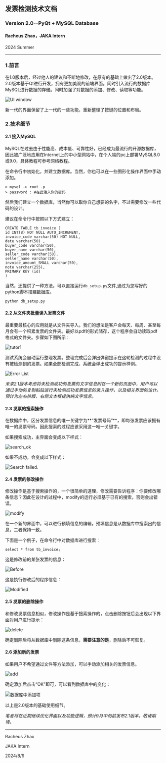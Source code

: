 ## 发票检测技术文档

### Version 2.0--PyQt + MySQL Database

#### Racheus Zhao，JAKA Intern

2024 Summer

---

### 1.前言

在1.0版本后，经过他人的建议和不断地修改，在原有的基础上做出了2.0版本。2.0版本基于Qt进行开发，拥有更加美观的前端界面。同时引入流行的数据库MySQL进行数据的存储。同时加强了对数据的添加、修改、读取等功能。

![UI window](https://github.com/Racheus/InvoiceDetector/blob/master/InvoiceDetector2.0/Image/ui.png)

新一代的界面保留了上一代的一些功能，重新整理了按键的位置和布局。

### 2.技术细节

#### 2.1 接入MySQL

MySQL在过去由于性能高、成本低、可靠性好，已经成为最流行的开源数据库，因此被广泛地应用在Internet上的中小型网站中，在个人端的pc上部署MySQL8.0或9.0，具体教程可参考网络教程。

在命令行中初始化，并建立数据库。当然，你也可以在一些图形化操作界面中手动添加。

```mysql
> mysql -u root -p
> password : #在此输入你的密码
```

然后我们建立一个数据库，当然你可以取你自己想要的名字，不过需要修改一些代码的设计。

建议在命令行中按照以下方式建立：

```mysql
CREATE TABLE tb_invoice (
id INT(8) NOT NULL AUTO_INCREMENT,
invoice_code varchar(50) NOT NULL,
date varchar(50) ,
buyer_code varchar(50),
buyer_name varchar(50),
seller_code varchar(50),
seller_name varchar(50),
invoice_amount_SMALL varchar(50),
note varchar(255),
PRIMARY KEY (id)
)
```

当然，还提供了一种方法，可以直接运行`db_setup.py`文件,通过为您写好的python脚本搭建数据库。

```python
python db_setup.py
```

#### 2.2 从文件夹批量读入发票文件

最重要最核心的应用就是从文件夹导入。我们的想法是客户会每天、每周、甚至每月会有一个积累发票的文件夹。最好以pdf的形式储存，这个程序会自动读取pdf格式的文件夹。步骤如下图所示：

![tutor1](https://github.com/Racheus/InvoiceDetector/blob/master/InvoiceDetector2.0/Image/folderchoose.png)

测试系统会自动运行整理发票。整理完成后会弹出弹窗提示在这轮检测的过程中没有被检测到的发票。如果全部检测完成，系统会弹出成功的提示样例。

![Error List](https://github.com/Racheus/InvoiceDetector/blob/master/InvoiceDetector2.0/Image/errorlist.png)

*未来2.1版本考虑将未检测成功的发票的文字信息附在一个新的页面中，用户可以通过手动的复制粘贴进行未检测成功发票信息的录入操作，以及相关界面的设计。预计为左右排版，右侧文本框提供纯文字信息。*

#### 2.3 发票的搜索操作

在数据库中，区分发票信息的唯一关键字为**“发票号码”**，即每张发票应该拥有唯一的发票号码。因此搜索的过程应该采用这一唯一关键字。

如果搜索成功，主界面会变成以下样式：

![search_ok](https://github.com/Racheus/InvoiceDetector/blob/master/InvoiceDetector2.0/Image/search_YES.png)

如果不成功，会变成以下样式：

![Search failed.](https://github.com/Racheus/InvoiceDetector/blob/master/InvoiceDetector2.0/Image/search_NO.png)

####  2.4 发票的修改操作

修改操作是基于搜索操作的，一个很简单的道理，修改需要告诉程序：你要修改哪条信息？因此在设计的过程中，modify的运行必须基于已有的搜索，否则会出错误。

![modify](https://github.com/Racheus/InvoiceDetector/blob/master/InvoiceDetector2.0/Image/modify.png)

在一个新的界面中，可以进行预填信息的编辑，预填信息是从数据库中搜索出的信息，二者保持一致。

下面是一个例子，在命令行中对数据库进行搜索：

```mysql
select * from tb_invoice;
```

这是修改前的某张发票的信息：

![Before](https://github.com/Racheus/InvoiceDetector/blob/master/InvoiceDetector2.0/Image/origindata.png)

这是执行修改后的程序信息：

![Modified](https://github.com/Racheus/InvoiceDetector/blob/master/InvoiceDetector2.0/Image/modified.png)

#### 2.5 发票的删除操作

和修改发票信息相似，修改操作是基于搜索操作的，点击删除按钮后会出现以下界面对用户进行提示：

![delete](https://github.com/Racheus/InvoiceDetector/blob/master/InvoiceDetector2.0/Image/del.png)

确定删除后将从数据库中删除这条信息，**需要注意的是**，删除后不可恢复。

#### 2.6 添加新的发票

如果用户不希望通过文件等方法添加，可以手动添加相关的发票信息。

![add](https://github.com/Racheus/InvoiceDetector/blob/master/InvoiceDetector2.0/Image/add.png)

确定添加后点击“OK”即可，可以看到数据库中的变化：

![数据库中添加项](https://github.com/Racheus/InvoiceDetector/blob/master/InvoiceDetector2.0/Image/dbadd.png)

以上是2.0版本的基础使用细节。

*笔者将在近期继续优化界面以及功能逻辑，预计9月中旬前发布2.1版本，敬请期待。*

---

Racheus Zhao 

JAKA Intern 

2024/8/9

